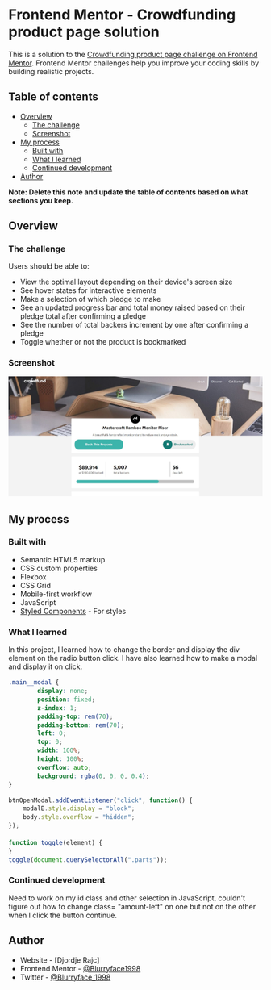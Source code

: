 # Frontend Mentor - Crowdfunding product page solution

This is a solution to the [Crowdfunding product page challenge on Frontend Mentor](https://www.frontendmentor.io/challenges/crowdfunding-product-page-7uvcZe7ZR). Frontend Mentor challenges help you improve your coding skills by building realistic projects. 

## Table of contents

- [Overview](#overview)
  - [The challenge](#the-challenge)
  - [Screenshot](#screenshot)
- [My process](#my-process)
  - [Built with](#built-with)
  - [What I learned](#what-i-learned)
  - [Continued development](#continued-development)
- [Author](#author)

**Note: Delete this note and update the table of contents based on what sections you keep.**

## Overview

### The challenge

Users should be able to:

- View the optimal layout depending on their device's screen size
- See hover states for interactive elements
- Make a selection of which pledge to make
- See an updated progress bar and total money raised based on their pledge total after confirming a pledge
- See the number of total backers increment by one after confirming a pledge
- Toggle whether or not the product is bookmarked

### Screenshot

![](./images/Screenshot.jpg)
## My process

### Built with

- Semantic HTML5 markup
- CSS custom properties
- Flexbox
- CSS Grid
- Mobile-first workflow
- JavaScript
- [Styled Components](https://styled-components.com/) - For styles

### What I learned

In this project, I learned how to change the border and display the div element on the radio button click. I have also learned how to make a modal and display it on click.

```css
.main__modal {      
        display: none;
        position: fixed;
        z-index: 1;
        padding-top: rem(70);
        padding-bottom: rem(70);
        left: 0;
        top: 0;
        width: 100%;
        height: 100%;
        overflow: auto;
        background: rgba(0, 0, 0, 0.4);
}
```
```js
btnOpenModal.addEventListener("click", function() {
    modalB.style.display = "block";
    body.style.overflow = "hidden";
});

function toggle(element) {
}
toggle(document.querySelectorAll(".parts"));
```
### Continued development

Need to work on my id class and other selection in JavaScript, couldn't figure out how to change class= "amount-left" on one but not on the other when I click the button continue.

## Author

- Website - [Djordje Rajc]
- Frontend Mentor - [@Blurryface1998](https://www.frontendmentor.io/profile/Blurryface1998)
- Twitter - [@Blurryface_1998](https://twitter.com/Blurryface_1998)